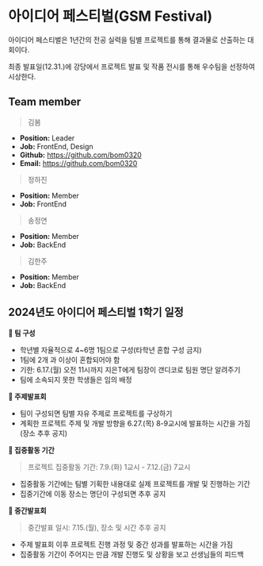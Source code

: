 아이디어 페스티벌(GSM Festival) 
===

아이디어 페스티벌은 1년간의 전공 실력을 팀별 프로젝트를 통해 결과물로 산출하는 대회이다.

최종 발표일(12.31.)에 강당에서 프로젝트 발표 및 작품 전시를 통해 우수팀을 선정하여 시상한다.

## Team member
> 김봄

- **Position:** Leader
- **Job:** FrontEnd, Design
- **Github:** https://github.com/bom0320
- **Email:** https://github.com/bom0320

> 정하진
- **Position:** Member
- **Job:** FrontEnd

> 송정연
- **Position:** Member
- **Job:** BackEnd

> 김한주
- **Position:** Member
- **Job:** BackEnd

## 2024년도 아이디어 페스티벌 1학기 일정 

**🍓 팀 구성**

- 학년별 자율적으로 4~6명 1팀으로 구성(타학년 혼합 구성 금지)
- 1팀에 2개 과 이상이 혼합되어야 함
- 기한: 6.17.(월) 오전 11시까지 지은T에게 팀장이 갠디코로 팀원 명단 알려주기
- 팀에 소속되지 못한 학생들은 임의 배정

**🍅  주제발표회**

- 팀이 구성되면 팀별 자유 주제로 프로젝트를 구상하기
- 계획한 프로젝트 주제 및 개발 방향을 6.27.(목) 8-9교시에 발표하는 시간을 가짐 (장소 추후 공지)

**🍒 집중활동 기간**
 
> 프로젝트 집중활동 기간: 7.9.(화) 1교시 - 7.12.(금) 7교시
- 집중활동 기간에는 팀별 기획한 내용대로 실제 프로젝트를 개발 및 진행하는 기간
- 집중기간에 이동 장소는 명단이 구성되면 추후 공지

**🍎 중간발표회**
 
 > 중간발표 일시: 7.15.(월), 장소 및 시간 추후 공지

- 주제 발표회 이후 프로젝트 진행 과정 및 중간 성과를 발표하는 시간을 가짐 
- 집중활동 기간이 주어지는 만큼 개발 진행도 및 상황을 보고 선생님들의 피드백



